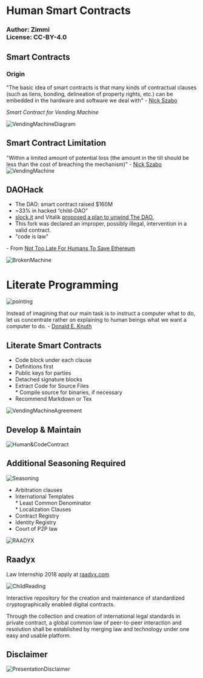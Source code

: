 # Human Smart Contracts

### Author: Zimmi <br> License: CC-BY-4.0

## Smart Contracts 

### Origin

"The basic idea of smart contracts is that many kinds of contractual clauses (such as liens, bonding, delineation of property rights, etc.) can be embedded in the hardware and software we deal with" - [Nick Szabo](http://www.fon.hum.uva.nl/rob/Courses/InformationInSpeech/CDROM/Literature/LOTwinterschool2006/szabo.best.vwh.net/smart_contracts_2.html)

_Smart Contract for Vending Machine_

![VendingMachineDiagram](https://github.com/Alexstang/Zimmi-Slides/blob/master/VendingMachinediagram.jpg)

## Smart Contract Limitation

"Within a limited amount of potential loss (the amount in the till should be less than the cost of breaching the mechanism)" - [Nick Szabo](http://www.fon.hum.uva.nl/rob/Courses/InformationInSpeech/CDROM/Literature/LOTwinterschool2006/szabo.best.vwh.net/smart_contracts_2.html)<br> ![VendingMachine](https://github.com/Alexstang/Zimmi-Slides/blob/master/VendingMachine.jpg)
 
 ## DAOHack
 
 * The DAO: smart contract raised $160M
 * ~33% in hacked “child-DAO”
 * [slock.it](https://slock.it/) and Vitalik [proposed a plan to unwind The DAO.](https://medium.com/@stephantual/a-fork-in-the-road-c3c267b9ff31#.o6r6l261a)
 * This fork was declared an improper, possibly illegal, intervention in a valid contract.
 * "code is law"
 
 \- From [Not Too Late For Humans To Save Ethereum](https://medium.com/@guld/not-too-late-for-humans-to-save-ethereum-2f42f5fdfb75)
 
 ![BrokenMachine](https://github.com/Alexstang/Zimmi-Slides/blob/master/BrokenMachine.jpg)
 
 # Literate Programming
 
 ![pointing](https://github.com/Alexstang/Zimmi-Slides/blob/master/PointingFIngers.jpg)
 
 Instead of imagining that our  main task is to instruct a computer what to do, let us concentrate rather on explaining to human beings what we want a computer to do.
\- [Donald E. Knuth](http://www.literateprogramming.com/knuthweb.pdf)

## Literate Smart Contracts

* Code block under each clause
* Definitions first
* Public keys for parties
* Detached signature blocks 
* Extract Code for Source Files <br> * Compile source for binaries, if necessary
* Recommend Markdown or Tex

![VendingMachineAgreement](https://github.com/Alexstang/Zimmi-Slides/blob/master/VendingMachineAgreement.jpg)

## Develop & Maintain

![Human&CodeContract](https://github.com/Alexstang/Zimmi-Slides/blob/master/Human%26CodeContract.jpg)

## Additional Seasoning Required

![Seasoning](https://github.com/Alexstang/Zimmi-Slides/blob/master/Seasoning.jpg)

* Arbitration clauses
* International Templates <br> * Least Common Denominator <br> * Localization Clauses
* Contract Registry
* Identity Registry
* Court of P2P law

![RAADYX](https://github.com/Alexstang/Zimmi-Slides/blob/master/RAADYX.jpg)

## Raadyx

Law Internship 2018 apply at [raadyx.com](raadyx.com)

![ChildReading](https://github.com/Alexstang/Zimmi-Slides/blob/master/childreading.jpg)

Interactive repository for the creation and maintenance of standardized cryptographically enabled digital contracts.

Through the collection and creation of international legal standards in private contract, a global common law of peer-to-peer interaction and resolution shall be established by merging law and technology under one easy and usable platform.

## Disclaimer

![PresentationDisclaimer](https://github.com/Alexstang/Zimmi-Slides/blob/master/PresentationDisclaimer.jpg)
